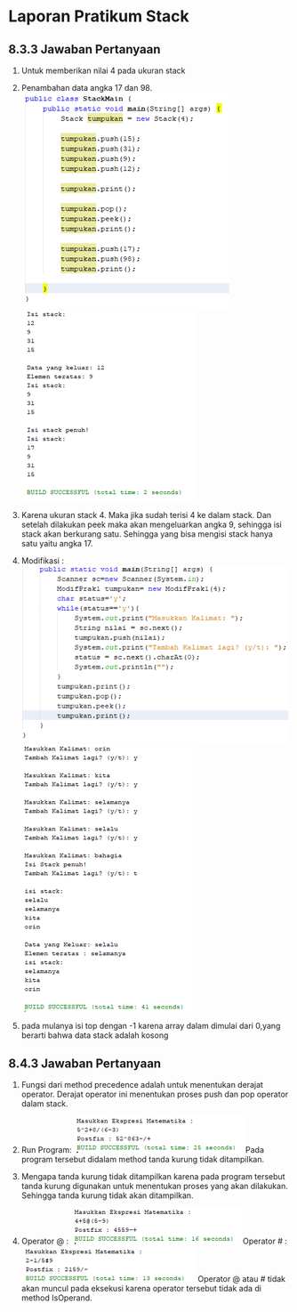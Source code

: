 # Laporan Pratikum Stack

## 8.3.3 Jawaban Pertanyaan
1. Untuk memberikan nilai 4 pada ukuran stack

2. Penambahan data angka 17 dan 98.
    <img src = '2.1.PNG'>
    <img src = '2.2.PNG'>
3. Karena ukuran stack 4.  Maka jika sudah terisi 4 ke dalam stack. Dan setelah dilakukan peek maka akan mengeluarkan angka 9, sehingga isi stack akan berkurang satu. Sehingga yang bisa mengisi stack hanya satu yaitu angka 17.    

4. Modifikasi :
   <img src = '4.4.PNG'>
   <img src = '4.2.PNG'>
5. pada mulanya isi top dengan -1 karena array dalam dimulai dari 0,yang berarti bahwa data stack adalah kosong

## 8.4.3 Jawaban Pertanyaan
1. Fungsi dari method precedence adalah untuk menentukan derajat operator. Derajat operator ini menentukan proses push dan pop operator dalam stack.

2. Run Program:
   <img src = 'No2.PNG'>
   Pada program tersebut didalam method tanda kurung tidak ditampilkan.
3. Mengapa tanda kurung tidak ditampilkan karena pada program tersebut tanda kurung digunakan untuk menentukan proses yang akan dilakukan. Sehingga tanda kurung tidak akan ditampilkan.

4. Operator @ :
   <img src = 'No4.1.PNG'>
   Operator # :
   <img src = 'No4.2.PNG'>
    Operator @ atau # tidak akan muncul pada eksekusi karena operator tersebut tidak ada di method IsOperand.
